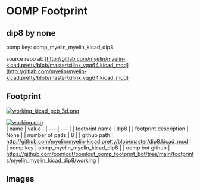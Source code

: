 # OOMP Footprint  
## dip8  by none  
  
oomp key: oomp_myelin_myelin_kicad_dip8  
  
source repo at: [http://gitlab.com/myelin/myelin-kicad.pretty/blob/master/xilinx_vqg64.kicad_mod](http://gitlab.com/myelin/myelin-kicad.pretty/blob/master/xilinx_vqg64.kicad_mod)  
## Footprint  
  
[![working_kicad_pcb_3d.png](working_kicad_pcb_3d_600.png)](working_kicad_pcb_3d.png)  
  
[![working.png](working_600.png)](working.png)  
| name | value | 
| --- | --- | 
| footprint name | dip8 | 
| footprint description | None | 
| number of pads | 8 | 
| github path | http://github.com/myelin/myelin-kicad.pretty/blob/master/dip8.kicad_mod | 
| oomp key | oomp_myelin_myelin_kicad_dip8 | 
| oomp bot github | https://github.com/oomlout/oomlout_oomp_footprint_bot/tree/main/footprints/myelin_myelin_kicad_dip8/working | 
## Images  

